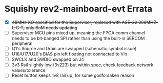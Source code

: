 # Squishy rev2-mainboard-evt Errata

 - [x] ~~48MHz XO specified for the Supervisor, replaced with ASE-32.000MHZ-L-C-T, only BoM needs updating~~
 - [ ] Supervisor MCU pins mixed up, meaning the FPGA comm channel needs to be bit-banged SPI rather than using the built-in SERCOM peripheral
 - [ ] Q1's Source and Drain are swapped (schematic symbol issue)
 - [ ] U16/U17/U20's BIAS pin left floating not connected to Vin
 - [ ] SWCLK and SWDIO swapped on J4
 - [ ] 3v3 Rail slightly low (3v223) but within spec, check feedback network values/tolerance
 - [ ] Reset button keeps 1v8 rail up, for some godforsaken reason
